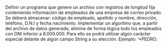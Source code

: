  Definir un programa que genere un archivo con registros de longitud fija conteniendo información de empleados de una empresa de correo privado. Se deberá almacenar: código de empleado, apellido y nombre, dirección, teléfono, D.N.I y fecha nacimiento. Implementar un algoritmo que, a partir del archivo de datos generado, elimine de forma lógica todo los empleados con DNI inferior a 8.000.000.
Para ello se podrá utilizar algún carácter especial delante de algún campo String a su elección. Ejemplo: ‘*PEDRO.